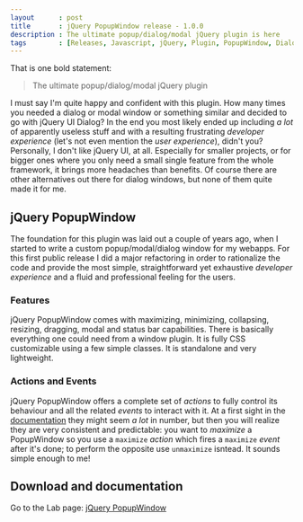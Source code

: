 ```yaml
---
layout      : post
title       : jQuery PopupWindow release - 1.0.0
description : The ultimate popup/dialog/modal jQuery plugin is here
tags        : [Releases, Javascript, jQuery, Plugin, PopupWindow, Dialog, Modal, Popup, Window]
---
```


That is one bold statement:

> The ultimate popup/dialog/modal jQuery plugin

I must say I'm quite happy and confident with this plugin. How many times you needed a dialog or modal window or something similar and decided to go with jQuery UI Dialog? In the end you most likely ended up including *a lot* of apparently useless stuff and with a resulting frustrating *developer experience* (let's not even mention the *user experience*), didn't you?
Personally, I don't like jQuery UI, at all. Especially for smaller projects, or for bigger ones where you only need a small single feature from the whole framework, it brings more headaches than benefits.
Of course there are other alternatives out there for dialog windows, but none of them quite made it for me.


## jQuery PopupWindow
The foundation for this plugin was laid out a couple of years ago, when I started to write a custom popup/modal/dialog window for my webapps. For this first public release I did a major refactoring in order to rationalize the code and provide the most simple, straightforward yet exhaustive *developer experience* and a fluid and professional feeling for the users.

### Features
jQuery PopupWindow comes with maximizing, minimizing, collapsing, resizing, dragging, modal and status bar capabilities. There is basically everything one could need from a window plugin.
It is fully CSS customizable using a few simple classes. It is standalone and very lightweight.

### Actions and Events
jQuery PopupWindow offers a complete set of *actions* to fully control its behaviour and all the related *events* to interact with it.
At a first sight in the [documentation](/labs/jquery-popup-window/) they might seem *a lot* in number, but then you will realize they are very consistent and predictable: you want to *maximize* a PopupWindow so you use a `maximize` *action* which fires a `maximize` *event* after it's done; to perform the opposite use `unmaximize` isntead. It sounds simple enough to me!


## Download and documentation

Go to the Lab page: [jQuery PopupWindow](/labs/jquery-popup-window/)
